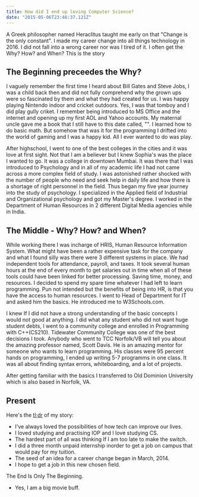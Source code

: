 ```yaml
---
title: How did I end up loving Computer Science?
date: "2015-05-06T23:46:37.121Z"
---
```


A Greek philosopher named Heraclitus taught me early on that "Change is the only constant". I made my career change into
all things technology in 2016. I did not fall into a wrong career nor was I tired of it. I often get the Why? How? and When?
This is the story

## The Beginning preceedes the Why?
I vaguely remember the first time I heard about Bill Gates and Steve Jobs, I was a child back then and did not fully comprehend why the grown ups were so fascinated by them and what they had created for us. I was happy playing Nintendo indoor and cricket outdoors. Yes, I was that tomboy and I did play gully criket. I remember being introduced to MS Office and the internet and opening up my first AOL and Yahoo accounts. My maternal uncle gave me a book that I still have to this date called, "". I learned how to do basic math. But somehow that was it for the programming I drifted into the world of gaming and I was a happy kid. All I ever wanted to do was play.

After highschool, I went to one of the best colleges in the cities and it was love at first sight. Not that I am a believer but I knew Sophia's was the place I wanted to go. It was a college in downtown Mumbai. It was there that I was introduced to Psychology and in all of my academic life I had not came across a more complex field of study. I was astonished rather shocked with the number of people who need and seek help in daily life and how there is a shortage of right personnel in the field. Thus began my five year journey into the study of psychology. I specialized in the Applied field of Industrial and Organizational psychology and got my Master's degree. I worked in the Department of Human Resources in 2 different Digital Media agencies while in India.


## The Middle - Why? How? and When?
While working there I was incharge of HRIS, Human Resource Information System. What might have been a rather expensive task for the company and what I found silly was there were 3 different systems in place. We had independent tools for attendance, payroll, and taxes. It took several human hours at the end of every month to get salaries out in time when all of these tools could have been linked for better processing. Saving time, money, and resources. I decided to spend my spare time whatever I had left to learn programming. Pun not intended but the benefits of being into HR, is that you have the access to human resources. I went to Head of Department for IT and asked him the basics. He introduced me to W3Schools.com.

I knew If I did not have a strong understanding of the basic concepts I would not good at anything. I did what any student who did not want huge student debts, I went to a community college and enrolled in Programming with C++(CS210). Tidewater Community College was one of the best decisions I took. Anybody who went to TCC Norfolk/VB will tell you about the amazing professor named, Scott Davis. He is an amazing mentor for someone who wants to learn programming. His classes were 95 percent hands on programming, I ended up writing 5-7 programms in one class. It was all about finding syntax errors, whiteboarding, and a lot of projects.

After getting familiar with the basics I transferred to Old Dominion University which is also based in Norfolk, VA.

## Present

Here's the [tl;dr](https://en.wikipedia.org/wiki/Wikipedia:Too_long;_didn%27t_read) of my story:

- I've always loved the possibilities of how tech can improve our lives.
- I loved studying and practising IOP and I love studying CS.
- The hardest part of all was thinking If I am too late to make the switch.
- I did a three month unpaid internship inorder to get a job on campus that would pay for my tuition.
- The seed of an idea for a career change began in March, 2014.
- I hope to get a job in this new chosen field.

The End Is Only The Beginning.


- Yes, I am a big movie buff. 